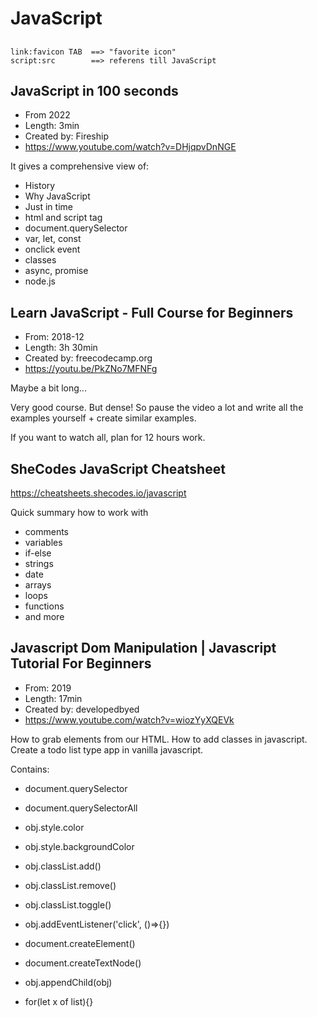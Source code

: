 # JavaScript

##

    link:favicon TAB  ==> "favorite icon"
    script:src        ==> referens till JavaScript
## JavaScript in 100 seconds

- From 2022
- Length: 3min
- Created by: Fireship
- https://www.youtube.com/watch?v=DHjqpvDnNGE

It gives a comprehensive view of:
- History
- Why JavaScript
- Just in time
- html and script tag
- document.querySelector
- var, let, const
- onclick event
- classes
- async, promise
- node.js


## Learn JavaScript - Full Course for Beginners

- From: 2018-12
- Length: 3h 30min
- Created by: freecodecamp.org
- https://youtu.be/PkZNo7MFNFg

Maybe a bit long...

Very good course. But dense! So pause the video a lot and write all the examples yourself + create similar examples.

If you want to watch all, plan for 12 hours work.


## SheCodes JavaScript Cheatsheet

https://cheatsheets.shecodes.io/javascript

Quick summary how to work with
- comments
- variables
- if-else
- strings
- date
- arrays
- loops
- functions
- and more


## Javascript Dom Manipulation | Javascript Tutorial For Beginners

- From: 2019
- Length: 17min
- Created by: developedbyed
- https://www.youtube.com/watch?v=wiozYyXQEVk

How to grab elements from our HTML.
How to add classes in javascript.
Create a todo list type app in vanilla javascript.

Contains:
- document.querySelector
- document.querySelectorAll
- obj.style.color
- obj.style.backgroundColor
- obj.classList.add()
- obj.classList.remove()
- obj.classList.toggle()
- obj.addEventListener('click', ()=>{})

- document.createElement()
- document.createTextNode()
- obj.appendChild(obj)

- for(let x of list){}

